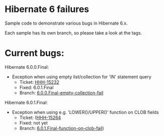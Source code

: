 # Hibernate 6 failures
Sample code to demonstrate various bugs in Hibernate 6.x.

Each sample has its own branch, so please take a look at the tags.

# Current bugs:

Hibernate 6.0.0.Final:
 - Exception when using empty list/collection for 'IN' statement query 
    - Ticket: [HHH-15232](https://hibernate.atlassian.net/browse/HHH-15232)
    - Fixed: 6.0.1.Final
    - Branch: [6.0.0.Final-empty-collection-fail](https://github.com/hypfvieh/hibernate6-failures/tree/6.0.0.Final-empty-collection-fail)

Hibernate 6.0.1.Final:
 - Exception when using e.g. 'LOWER()/UPPER()' function on CLOB fields
    - Ticket: ([HHH-15264](https://hibernate.atlassian.net/browse/HHH-15264)
    - Fixed: not yet
    - Branch: [6.0.1.Final-function-on-clob-fail](https://github.com/hypfvieh/hibernate6-failures/tree/6.0.1.Final-function-on-clob-fail))
